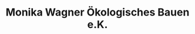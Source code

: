 ---
title: "Monika Wagner Ökologisches Bauen e.K."
url: /schoeffengrund/monika-wagner-oekologisches-bauen-e-k/
shop: Baustoffe
---